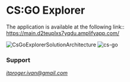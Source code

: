 # CS:GO Explorer

The application is available at the following link:: https://main.d2teuplxs7yqdu.amplifyapp.com/

![CsGoExplorerSolutionArchitecture](https://user-images.githubusercontent.com/64171964/212240096-b50e4192-a229-4aea-9fd9-958eaa8146be.png)
![cs-go](https://user-images.githubusercontent.com/64171964/213327049-be01da54-973c-4335-b1da-2cb96f8de9bb.jpeg)

### Support
*itproger.ivan@gmail.com*